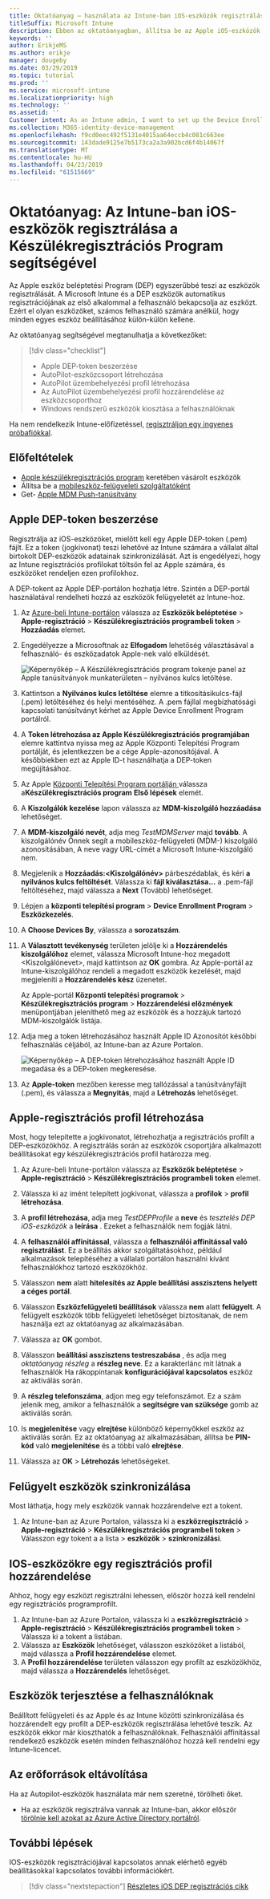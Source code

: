 ```yaml
---
title: Oktatóanyag – használata az Intune-ban iOS-eszközök regisztrálása a Készülékregisztrációs Program
titleSuffix: Microsoft Intune
description: Ebben az oktatóanyagban, állítsa be az Apple iOS-eszközök regisztrálása DEP.
keywords: ''
author: ErikjeMS
ms.author: erikje
manager: dougeby
ms.date: 03/29/2019
ms.topic: tutorial
ms.prod: ''
ms.service: microsoft-intune
ms.localizationpriority: high
ms.technology: ''
ms.assetid: ''
Customer intent: As an Intune admin, I want to set up the Device Enrollment Program so that users can automatically enroll in Intune.
ms.collection: M365-identity-device-management
ms.openlocfilehash: f9cd0eec492f5131e4015aa64eccb4c081c663ee
ms.sourcegitcommit: 143dade9125e7b5173ca2a3a902bcd6f4b14067f
ms.translationtype: MT
ms.contentlocale: hu-HU
ms.lasthandoff: 04/23/2019
ms.locfileid: "61515669"
---
```

# <a name="tutorial-use-the-device-enrollment-program-to-enroll-ios-devices-in-intune"></a>Oktatóanyag: Az Intune-ban iOS-eszközök regisztrálása a Készülékregisztrációs Program segítségével
Az Apple eszköz beléptetési Program (DEP) egyszerűbbé teszi az eszközök regisztrálását. A Microsoft Intune és a DEP eszközök automatikus regisztrációjának az első alkalommal a felhasználó bekapcsolja az eszközt. Ezért el olyan eszközöket, számos felhasználó számára anélkül, hogy minden egyes eszköz beállításához külön-külön kellene. 

Az oktatóanyag segítségével megtanulhatja a következőket:
> [!div class="checklist"]
> * Apple DEP-token beszerzése
> * AutoPilot-eszközcsoport létrehozása
> * AutoPilot üzembehelyezési profil létrehozása
> * Az AutoPilot üzembehelyezési profil hozzárendelése az eszközcsoporthoz
> * Windows rendszerű eszközök kiosztása a felhasználóknak

Ha nem rendelkezik Intune-előfizetéssel, [regisztráljon egy ingyenes próbafiókkal](free-trial-sign-up.md).

## <a name="prerequisites"></a>Előfeltételek
- [Apple készülékregisztrációs program](http://deploy.apple.com) keretében vásárolt eszközök
- Állítsa be a [mobileszköz-felügyeleti szolgáltatóként](mdm-authority-set.md)
- Get- [Apple MDM Push-tanúsítvány](apple-mdm-push-certificate-get.md)

## <a name="get-an-apple-dep-token"></a>Apple DEP-token beszerzése
Regisztrálja az iOS-eszközöket, mielőtt kell egy Apple DEP-token (.pem) fájlt. Ez a token (jogkivonat) teszi lehetővé az Intune számára a vállalat által birtokolt DEP-eszközök adatainak szinkronizálását. Azt is engedélyezi, hogy az Intune regisztrációs profilokat töltsön fel az Apple számára, és eszközöket rendeljen ezen profilokhoz.

A DEP-tokent az Apple DEP-portálon hozhatja létre. Szintén a DEP-portál használatával rendelheti hozzá az eszközök felügyeletét az Intune-hoz.

1. Az [Azure-beli Intune-portálon](https://aka.ms/intuneportal) válassza az **Eszközök beléptetése** > **Apple-regisztráció** > **Készülékregisztrációs programbeli token** > **Hozzáadás** elemet.

2. Engedélyezze a Microsoftnak az **Elfogadom** lehetőség választásával a felhasználó- és eszközadatok Apple-nek való elküldését.

   ![Képernyőkép – A Készülékregisztrációs program tokenje panel az Apple tanúsítványok munkaterületen – nyilvános kulcs letöltése.](./media/device-enrollment-program-enroll-ios-newui/add-enrollment-program-token-pane.png)

3. Kattintson a **Nyilvános kulcs letöltése** elemre a titkosításikulcs-fájl (.pem) letöltéséhez és helyi mentéséhez. A .pem fájllal megbízhatósági kapcsolati tanúsítványt kérhet az Apple Device Enrollment Program portálról.

4. A **Token létrehozása az Apple Készülékregisztrációs programjában** elemre kattintva nyissa meg az Apple Központi Telepítési Program portálját, és jelentkezzen be a cége Apple-azonosítójával. A későbbiekben ezt az Apple ID-t használhatja a DEP-token megújításához.

5.  Az Apple [Központi Telepítési Program portálján ](https://deploy.apple.com) válassza a**Készülékregisztrációs program** **Első lépések** elemét.

4. A **Kiszolgálók kezelése** lapon válassza az **MDM-kiszolgáló hozzáadása** lehetőséget.

5. A **MDM-kiszolgáló nevét**, adja meg *TestMDMServer* majd **tovább**. A kiszolgálónév Önnek segít a mobileszköz-felügyeleti (MDM-) kiszolgáló azonosításában, A neve vagy URL-címét a Microsoft Intune-kiszolgáló nem.

6. Megjelenik a **Hozzáadás:&lt;Kiszolgálónév&gt;** párbeszédablak, és kéri **a nyilvános kulcs feltöltését**. Válassza ki **fájl kiválasztása...** a .pem-fájl feltöltéséhez, majd válassza a **Next** (Tovább) lehetőséget.

6. Lépjen a **központi telepítési program** > **Device Enrollment Program** > **Eszközkezelés**.
7. A **Choose Devices By**, válassza a **sorozatszám**. <!--ask Tiffany about this-->

8. A **Választott tevékenység** területen jelölje ki a **Hozzárendelés kiszolgálóhoz** elemet, válassza Microsoft Intune-hoz megadott &lt;Kiszolgálónevet&gt;, majd kattintson az **OK** gombra. Az Apple-portál az Intune-kiszolgálóhoz rendeli a megadott eszközök kezelését, majd megjeleníti a **Hozzárendelés kész** üzenetet.

   Az Apple-portál **Központi telepítési programok** &gt; **Készülékregisztrációs program** &gt; **Hozzárendelési előzmények** menüpontjában jeleníthető meg az eszközök és a hozzájuk tartozó MDM-kiszolgálók listája.

9. Adja meg a token létrehozásához használt Apple ID Azonosítót későbbi felhasználás céljából, az Intune-ban az Azure Portalon.

    ![Képernyőkép – A DEP-token létrehozásához használt Apple ID megadása és a DEP-token megkeresése.](./media/device-enrollment-program-enroll-ios/image03.png)

10. Az **Apple-token** mezőben keresse meg tallózással a tanúsítványfájlt (.pem), és válassza a **Megnyitás**, majd a **Létrehozás** lehetőséget. 

## <a name="create-an-apple-enrollment-profile"></a>Apple-regisztrációs profil létrehozása
Most, hogy telepítette a jogkivonatot, létrehozhatja a regisztrációs profilt a DEP-eszközökhöz. A regisztrálás során az eszközök csoportjára alkalmazott beállításokat egy készülékregisztrációs profil határozza meg.

1. Az Azure-beli Intune-portálon válassza az **Eszközök beléptetése** > **Apple-regisztráció** > **Készülékregisztrációs programbeli token** elemet.

2. Válassza ki az imént telepített jogkivonat, válassza a **profilok** > **profil létrehozása**.

3. A **profil létrehozása**, adja meg *TestDEPProfile* a **neve** és *tesztelés DEP iOS-eszközök* a **leírása** . Ezeket a felhasználók nem fogják látni.

4. A **felhasználói affinitással**, válassza a **felhasználói affinitással való regisztrálást**. Ez a beállítás akkor szolgáltatásokhoz, például alkalmazások telepítéséhez a vállalati portálon használni kívánt felhasználókhoz tartozó eszközökhöz.

5. Válasszon **nem** alatt **hitelesítés az Apple beállítási asszisztens helyett a céges portál**.

6. Válasszon **Eszközfelügyeleti beállítások** válassza **nem** alatt **felügyelt**. A felügyelt eszközök több felügyeleti lehetőséget biztosítanak, de nem használja ezt az oktatóanyag az alkalmazásában.

7. Válassza az **OK** gombot.

8. Válasszon **beállítási asszisztens testreszabása** , és adja meg *oktatóanyag részleg* a **részleg neve**. Ez a karakterlánc mit látnak a felhasználók Ha rákoppintanak **konfigurációjával kapcsolatos** eszköz az aktiválás során.

9. A **részleg telefonszáma**, adjon meg egy telefonszámot. Ez a szám jelenik meg, amikor a felhasználók a **segítségre van szüksége** gomb az aktiválás során.

10. Is **megjelenítése** vagy **elrejtése** különböző képernyőkkel eszköz az aktiválás során. Ez az oktatóanyag az alkalmazásában, állítsa be **PIN-kód** való **megjelenítése** és a többi való **elrejtése**.

11. Válassza az **OK** > **Létrehozás** lehetőségeket.

## <a name="sync-managed-devices"></a>Felügyelt eszközök szinkronizálása

Most láthatja, hogy mely eszközök vannak hozzárendelve ezt a tokent.

1. Az Intune-ban az Azure Portalon, válassza ki a **eszközregisztráció** > **Apple-regisztráció** > **Készülékregisztrációs programbeli token** > Válasszon egy tokent a a lista > **eszközök** > **szinkronizálási**.

## <a name="assign-an-enrollment-profile-to-ios-devices"></a>IOS-eszközökre egy regisztrációs profil hozzárendelése

Ahhoz, hogy egy eszközt regisztrálni lehessen, először hozzá kell rendelni egy regisztrációs programprofilt.

1. Az Intune-ban az Azure Portalon, válassza ki a **eszközregisztráció** > **Apple-regisztráció** > **Készülékregisztrációs programbeli token** > Válassza ki a tokent a listában.
2. Válassza az **Eszközök** lehetőséget, válasszon eszközöket a listából, majd válassza a **Profil hozzárendelése** elemet.
3. A **Profil hozzárendelése** területen válasszon egy profilt az eszközökhöz, majd válassza a **Hozzárendelés** lehetőséget.

## <a name="distribute-devices-to-users"></a>Eszközök terjesztése a felhasználóknak

Beállított felügyeleti és az Apple és az Intune közötti szinkronizálása és hozzárendelt egy profilt a DEP-eszközök regisztrálása lehetővé teszik. Az eszközök ekkor már kioszthatók a felhasználóknak. Felhasználói affinitással rendelkező eszközök esetén minden felhasználóhoz hozzá kell rendelni egy Intune-licencet.

## <a name="clean-up-resources"></a>Az erőforrások eltávolítása

Ha az Autopilot-eszközök használata már nem szeretné, törölheti őket.

- Ha az eszközök regisztrálva vannak az Intune-ban, akkor először [törölnie kell azokat az Azure Active Directory portálról](devices-wipe.md#delete-devices-from-the-azure-active-directory-portal).

<!--ask tiffany how to do this-->

## <a name="next-steps"></a>További lépések

IOS-eszközök regisztrációjával kapcsolatos annak elérhető egyéb beállításokkal kapcsolatos további információkért.

> [!div class="nextstepaction"]
> [Részletes iOS DEP regisztrációs cikk](device-enrollment-program-enroll-ios.md)
